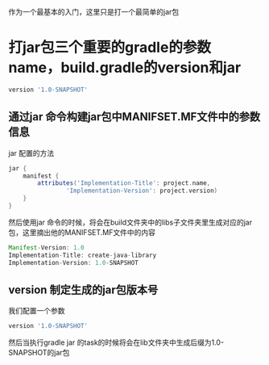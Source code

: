 作为一个最基本的入门，这里只是打一个最简单的jar包

# 打jar包三个重要的gradle的参数 name，build.gradle的version和jar

```groovy
version '1.0-SNAPSHOT'
```

## 通过jar 命令构建jar包中MANIFSET.MF文件中的参数信息

jar 配置的方法

```groovy
jar {
    manifest {
        attributes('Implementation-Title': project.name,
                'Implementation-Version': project.version)
    }
}
```

然后使用jar 命令的时候，将会在build文件夹中的libs子文件夹里生成对应的jar包，这里摘出他的MANIFSET.MF文件中的内容

```java
Manifest-Version: 1.0
Implementation-Title: create-java-library
Implementation-Version: 1.0-SNAPSHOT
```


##  version 制定生成的jar包版本号

我们配置一个参数

```groovy
version '1.0-SNAPSHOT'
```

然后当执行gradle jar 的task的时候将会在lib文件夹中生成后缀为1.0-SNAPSHOT的jar包




